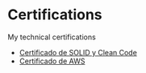 # Certifications
My technical certifications

- [Certificado de SOLID y Clean Code](certificados/solid-clean-code-certificate.pdf)
- [Certificado de AWS](certificados/aws-cloud-practitioner.png)
